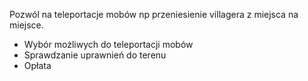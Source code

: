 Pozwól na teleportacje mobów np przeniesienie villagera z miejsca na miejsce.

- Wybór możliwych do teleportacji mobów
- Sprawdzanie uprawnień do terenu
- Opłata
